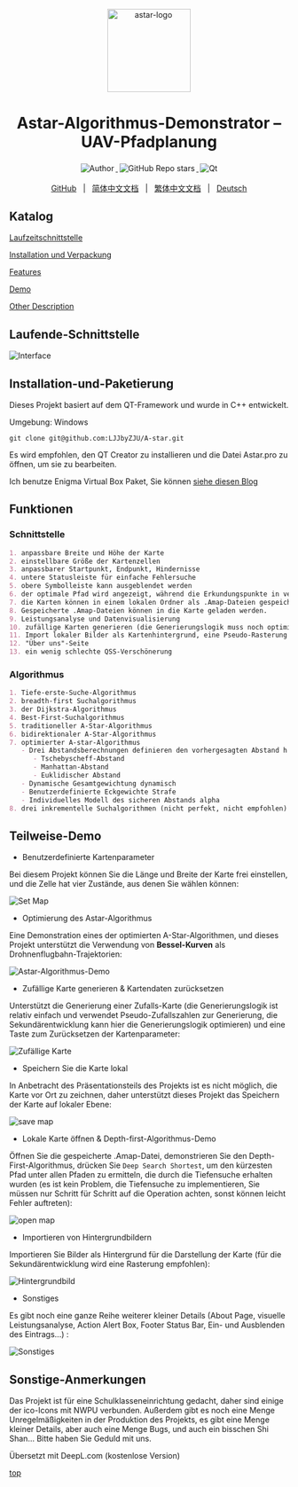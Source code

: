<p align="center">
    <a target="_blank" href="https://github.com/LJJbyZJU/Astar">
        <img src="https://github.com/LJJbyZJU/Astar/blob/main/README/RDME_IMG/purchase.png" alt="astar-logo" width="150" data-width="150" data-height="150">
    </a>
</p>

<h1 align="center">Astar-Algorithmus-Demonstrator – UAV-Pfadplanung</h1>

<p align="center">
    <a target="_blank" href="https://github.com/LJJbyZJU">
      <img style="display:inline-block;margin:0.2em;" alt="Author" src="https://img.shields.io/badge/Author-Junjie Li-blue.svg?logo=autoit&style=flat">
    </a>
    <a target="_blank" href="https://github.com/LJJbyZJU/Astar">
      <img style="display:inline-block;margin:0.2em;" alt="GitHub Repo stars" src="https://img.shields.io/github/stars/LJJbyZJU/Astar?style=social">
    </a>
    <a target="_blank" href="https://github.com/LJJbyZJU/Astar">
      <img style="display:inline-block;margin:0.2em;" alt="Qt" src="https://img.shields.io/badge/Framework-Qt-green.svg?logo=Qt&style=flat">
    </a>
</p>

<p align="center">
    <a href="https://github.com/LJJbyZJU/Astar">GitHub</a>
    &nbsp; | &nbsp;
    <a href="https://github.com/LJJbyZJU/Astar/blob/main/README/README.zh_CN.md">简体中文文档</a>
    &nbsp; | &nbsp;
    <a href="https://github.com/LJJbyZJU/Astar/blob/main/README/README.zh_TW.md">繁体中文文档</a>
    &nbsp; | &nbsp;
    <a href="https://github.com/LJJbyZJU/Astar/blob/main/README/README.de_DE.md">Deutsch</a>
</p>

## Katalog

[Laufzeitschnittstelle](#Laufende-Schnittstelle)

[Installation und Verpackung](#Installation-und-Paketierung)

[Features](#Funktionen)

[Demo](#Teilweise-Demo)

[Other Description](#Sonstige-Anmerkungen)

## Laufende-Schnittstelle

![Interface](./RDME_IMG/界面.jpg)

## Installation-und-Paketierung

Dieses Projekt basiert auf dem QT-Framework und wurde in C++ entwickelt.

Umgebung: Windows

```
git clone git@github.com:LJJbyZJU/A-star.git
```

Es wird empfohlen, den QT Creator zu installieren und die Datei Astar.pro zu öffnen, um sie zu bearbeiten.

Ich benutze Enigma Virtual Box Paket, Sie können [siehe diesen Blog](https://blog.csdn.net/qq_40994692/article/details/113880198)

## Funktionen

### Schnittstelle

```markdown
1. anpassbare Breite und Höhe der Karte
2. einstellbare Größe der Kartenzellen
3. anpassbarer Startpunkt, Endpunkt, Hindernisse
4. untere Statusleiste für einfache Fehlersuche
5. obere Symbolleiste kann ausgeblendet werden
6. der optimale Pfad wird angezeigt, während die Erkundungspunkte in verschiedenen Farben auf der Karte dargestellt werden.
7. die Karten können in einem lokalen Ordner als .Amap-Dateien gespeichert werden.
8. Gespeicherte .Amap-Dateien können in die Karte geladen werden.
9. Leistungsanalyse und Datenvisualisierung
10. zufällige Karten generieren (die Generierungslogik muss noch optimiert werden, es ist noch nicht möglich, sicherzustellen, dass die generierten Karten immer machbare Pfade haben).
11. Import lokaler Bilder als Kartenhintergrund, eine Pseudo-Rasterung
12. "Über uns"-Seite
13. ein wenig schlechte QSS-Verschönerung
```

### Algorithmus

```markdown
1. Tiefe-erste-Suche-Algorithmus
2. breadth-first Suchalgorithmus
3. der Dijkstra-Algorithmus
4. Best-First-Suchalgorithmus
5. traditioneller A-Star-Algorithmus
6. bidirektionaler A-Star-Algorithmus
7. optimierter A-star-Algorithmus
   - Drei Abstandsberechnungen definieren den vorhergesagten Abstand h
      - Tschebyscheff-Abstand
      - Manhattan-Abstand
      - Euklidischer Abstand
   - Dynamische Gesamtgewichtung dynamisch
   - Benutzerdefinierte Eckgewichte Strafe
   - Individuelles Modell des sicheren Abstands alpha
8. drei inkrementelle Suchalgorithmen (nicht perfekt, nicht empfohlen)
```

## Teilweise-Demo

- Benutzerdefinierte Kartenparameter

Bei diesem Projekt können Sie die Länge und Breite der Karte frei einstellen, und die Zelle hat vier Zustände, aus denen Sie wählen können:

![Set Map](./RDME_IMG/Astar_gif/设置地图.gif)

- Optimierung des Astar-Algorithmus

Eine Demonstration eines der optimierten A-Star-Algorithmen, und dieses Projekt unterstützt die Verwendung von **Bessel-Kurven** als Drohnenflugbahn-Trajektorien:

![Astar-Algorithmus-Demo](./RDME_IMG/Astar_gif/A星&贝塞尔.gif)

- Zufällige Karte generieren & Kartendaten zurücksetzen

Unterstützt die Generierung einer Zufalls-Karte (die Generierungslogik ist relativ einfach und verwendet Pseudo-Zufallszahlen zur Generierung, die Sekundärentwicklung kann hier die Generierungslogik optimieren) und eine Taste zum Zurücksetzen der Kartenparameter:

![Zufällige Karte](./RDME_IMG/Astar_gif/随机地图.gif)

- Speichern Sie die Karte lokal

In Anbetracht des Präsentationsteils des Projekts ist es nicht möglich, die Karte vor Ort zu zeichnen, daher unterstützt dieses Projekt das Speichern der Karte auf lokaler Ebene:

![save map](./RDME_IMG/Astar_gif/保存地图.gif)

- Lokale Karte öffnen & Depth-first-Algorithmus-Demo

Öffnen Sie die gespeicherte .Amap-Datei, demonstrieren Sie den Depth-First-Algorithmus, drücken Sie `Deep Search Shortest`, um den kürzesten Pfad unter allen Pfaden zu ermitteln, die durch die Tiefensuche erhalten wurden (es ist kein Problem, die Tiefensuche zu implementieren, Sie müssen nur Schritt für Schritt auf die Operation achten, sonst können leicht Fehler auftreten):

![open map](./RDME_IMG/Astar_gif/深搜.gif)

- Importieren von Hintergrundbildern

Importieren Sie Bilder als Hintergrund für die Darstellung der Karte (für die Sekundärentwicklung wird eine Rasterung empfohlen):

![Hintergrundbild](./RDME_IMG/Astar_gif/打开&清除背景.gif)

- Sonstiges

Es gibt noch eine ganze Reihe weiterer kleiner Details (About Page, visuelle Leistungsanalyse, Action Alert Box, Footer Status Bar, Ein- und Ausblenden des Eintrags...) :

![Sonstiges](./RDME_IMG/Astar_gif/其他.gif)

## Sonstige-Anmerkungen

Das Projekt ist für eine Schulklasseneinrichtung gedacht, daher sind einige der ico-Icons mit NWPU verbunden. Außerdem gibt es noch eine Menge Unregelmäßigkeiten in der Produktion des Projekts, es gibt eine Menge kleiner Details, aber auch eine Menge Bugs, und auch ein bisschen Shi Shan... Bitte haben Sie Geduld mit uns.

Übersetzt mit DeepL.com (kostenlose Version)

[top](#A-stern)